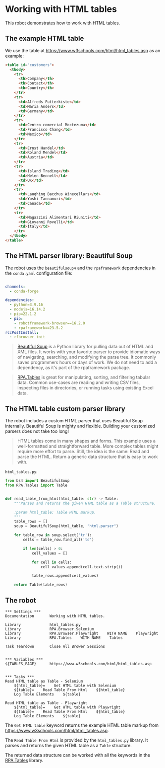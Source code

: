 # Working with HTML tables

This robot demonstrates how to work with HTML tables.

## The example HTML table

We use the table at https://www.w3schools.com/html/html_tables.asp as an example:

```html
<table id="customers">
  <tbody>
    <tr>
      <th>Company</th>
      <th>Contact</th>
      <th>Country</th>
    </tr>
    <tr>
      <td>Alfreds Futterkiste</td>
      <td>Maria Anders</td>
      <td>Germany</td>
    </tr>
    <tr>
      <td>Centro comercial Moctezuma</td>
      <td>Francisco Chang</td>
      <td>Mexico</td>
    </tr>
    <tr>
      <td>Ernst Handel</td>
      <td>Roland Mendel</td>
      <td>Austria</td>
    </tr>
    <tr>
      <td>Island Trading</td>
      <td>Helen Bennett</td>
      <td>UK</td>
    </tr>
    <tr>
      <td>Laughing Bacchus Winecellars</td>
      <td>Yoshi Tannamuri</td>
      <td>Canada</td>
    </tr>
    <tr>
      <td>Magazzini Alimentari Riuniti</td>
      <td>Giovanni Rovelli</td>
      <td>Italy</td>
    </tr>
  </tbody>
</table>
```

## The HTML parser library: Beautiful Soup

The robot uses the `beautifulsoup4` and the `rpaframework` dependencies in the `conda.yaml` configuration file:

```yaml

channels:
  - conda-forge

dependencies:
  - python=3.9.16                      
  - nodejs=16.14.2                    
  - pip=22.1.2                        
  - pip:
    - robotframework-browser==16.2.0  
    - rpaframework==23.5.2            
rccPostInstall:
  - rfbrowser init                    
```

> [Beautiful Soup](https://www.crummy.com/software/BeautifulSoup/bs4/doc/) is a Python library for pulling data out of HTML and XML files. It works with your favorite parser to provide idiomatic ways of navigating, searching, and modifying the parse tree. It commonly saves programmers hours or days of work. We do not need to add a dependency, as it's part of the rpaframework package.

> [RPA.Tables](https://robocorp.com/docs/libraries/rpa-framework/rpa-tables) is great for manipulating, sorting, and filtering tabular data. Common use-cases are reading and writing CSV files, inspecting files in directories, or running tasks using existing Excel data.

## The HTML table custom parser library

The robot includes a custom HTML parser that uses Beautiful Soup internally. Beautiful Soup is mighty and flexible. Building your customized parsers does not take too long!

> HTML tables come in many shapes and forms. This example uses a well-formatted and straightforward table. More complex tables might require more effort to parse. Still, the idea is the same: Read and parse the HTML. Return a generic data structure that is easy to work with.

`html_tables.py`:

```py
from bs4 import BeautifulSoup
from RPA.Tables import Table


def read_table_from_html(html_table: str) -> Table:
    """Parses and returns the given HTML table as a Table structure.

    :param html_table: Table HTML markup.
    """
    table_rows = []
    soup = BeautifulSoup(html_table, "html.parser")

    for table_row in soup.select('tr'):
        cells = table_row.find_all('td')

        if len(cells) > 0:
            cell_values = []

            for cell in cells:
                cell_values.append(cell.text.strip())

            table_rows.append(cell_values)

    return Table(table_rows)

```

## The robot

```robot
*** Settings ***
Documentation       Working with HTML tables.

Library             html_tables.py
Library             RPA.Browser.Selenium
Library             RPA.Browser.Playwright    WITH NAME    Playwright
Library             RPA.Tables    WITH NAME    Tables

Task Teardown       Close All Brower Sessions


*** Variables ***
${TABLES_PAGE}      https://www.w3schools.com/html/html_tables.asp


*** Tasks ***
Read HTML table as Table - Selenium
    ${html_table}=    Get HTML table with Selenium
    ${table}=    Read Table From Html    ${html_table}
    Log Table Elements    ${table}

Read HTML table as Table - Playwright
    ${html_table}=    Get HTML table with Playwright
    ${table}=    Read Table From Html    ${html_table}
    Log Table Elements    ${table}
```

The `Get HTML table` keyword returns the example HTML table markup from https://www.w3schools.com/html/html_tables.asp.

The `Read Table From Html` is provided by the `html_tables.py` library. It parses and returns the given HTML table as a `Table` structure.

The returned data structure can be worked with all the keywords in the [RPA.Tables](https://robocorp.com/docs/libraries/rpa-framework/rpa-tables) library.
